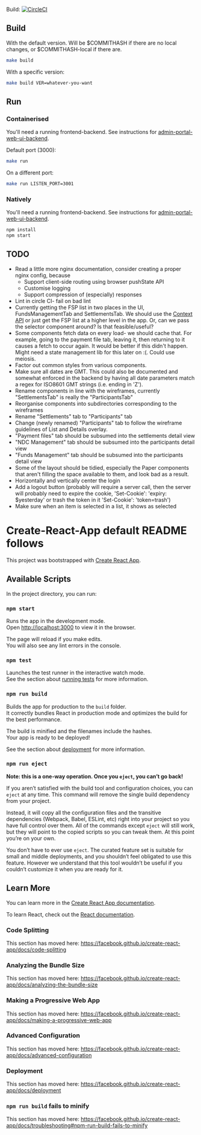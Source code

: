 
Build: [![CircleCI](https://circleci.com/gh/casablanca-project/admin-portal-web-ui/tree/master.svg?style=svg&circle-token=7d9bb237974b5ceafd7016a7590286ecda049699)](https://circleci.com/gh/casablanca-project/admin-portal-web-ui/tree/master)

## Build
With the default version. Will be $COMMITHASH if there are no local changes, or $COMMITHASH-local
if there are.
```bash
make build
```
With a specific version:
```bash
make build VER=whatever-you-want
```

## Run
### Containerised
You'll need a running frontend-backend. See instructions for [admin-portal-web-ui-backend](
https://github.com/casablanca-project/admin-portal-web-ui-backend#running-locally).

Default port (3000):
```bash
make run
```
On a different port:
```bash
make run LISTEN_PORT=3001
```

### Natively
You'll need a running frontend-backend. See instructions for [admin-portal-web-ui-backend](
https://github.com/casablanca-project/admin-portal-web-ui-backend#running-locally).
```bash
npm install
npm start
```

## TODO
* Read a little more nginx documentation, consider creating a proper nginx config, because
  * Support client-side routing using browser pushState API
  * Customise logging
  * Support compression of (especially) responses
* Lint in circle CI- fail on bad lint
* Currently getting the FSP list in two places in the UI, FundsManagementTab and SettlementsTab. We
    should use the [Context API](https://reactjs.org/docs/context.html) or just get the FSP list at
    a higher level in the app. Or, can we pass the selector component around? Is that
    feasible/useful?
* Some components fetch data on every load- we should cache that. For example, going to the payment
    file tab, leaving it, then returning to it causes a fetch to occur again. It would be better if
    this didn't happen. Might need a state management lib for this later on :(. Could use meiosis.
* Factor out common styles from various components.
* Make sure all dates are GMT. This could also be documented and somewhat enforced in the backend
    by having all date parameters match a regex for ISO8601 GMT strings (i.e. ending in 'Z').
* Rename components in line with the wireframes, currently "SettlementsTab" is really the
    "ParticipantsTab"
* Reorganise components into subdirectories corresponding to the wireframes
* Rename "Settlements" tab to "Participants" tab
* Change (newly renamed) "Participants" tab to follow the wireframe guidelines of List and Details
    overlay.
* "Payment files" tab should be subsumed into the settlements detail view
* "NDC Management" tab should be subsumed into the participants detail view
* "Funds Management" tab should be subsumed into the participants detail view
* Some of the layout should be tidied, especially the Paper components that aren't filling the
    space available to them, and look bad as a result.
* Horizontally and vertically center the login
* Add a logout button (probably will require a server call, then the server will probably need to
    expire the cookie, 'Set-Cookie': 'expiry: $yesterday' or trash the token in it 'Set-Cookie':
    'token=trash')
* Make sure when an item is selected in a list, it shows as selected

# Create-React-App default README follows

This project was bootstrapped with [Create React App](https://github.com/facebook/create-react-app).

## Available Scripts

In the project directory, you can run:

### `npm start`

Runs the app in the development mode.<br>
Open [http://localhost:3000](http://localhost:3000) to view it in the browser.

The page will reload if you make edits.<br>
You will also see any lint errors in the console.

### `npm test`

Launches the test runner in the interactive watch mode.<br>
See the section about [running tests](https://facebook.github.io/create-react-app/docs/running-tests) for more information.

### `npm run build`

Builds the app for production to the `build` folder.<br>
It correctly bundles React in production mode and optimizes the build for the best performance.

The build is minified and the filenames include the hashes.<br>
Your app is ready to be deployed!

See the section about [deployment](https://facebook.github.io/create-react-app/docs/deployment) for more information.

### `npm run eject`

**Note: this is a one-way operation. Once you `eject`, you can’t go back!**

If you aren’t satisfied with the build tool and configuration choices, you can `eject` at any time. This command will remove the single build dependency from your project.

Instead, it will copy all the configuration files and the transitive dependencies (Webpack, Babel, ESLint, etc) right into your project so you have full control over them. All of the commands except `eject` will still work, but they will point to the copied scripts so you can tweak them. At this point you’re on your own.

You don’t have to ever use `eject`. The curated feature set is suitable for small and middle deployments, and you shouldn’t feel obligated to use this feature. However we understand that this tool wouldn’t be useful if you couldn’t customize it when you are ready for it.

## Learn More

You can learn more in the [Create React App documentation](https://facebook.github.io/create-react-app/docs/getting-started).

To learn React, check out the [React documentation](https://reactjs.org/).

### Code Splitting

This section has moved here: https://facebook.github.io/create-react-app/docs/code-splitting

### Analyzing the Bundle Size

This section has moved here: https://facebook.github.io/create-react-app/docs/analyzing-the-bundle-size

### Making a Progressive Web App

This section has moved here: https://facebook.github.io/create-react-app/docs/making-a-progressive-web-app

### Advanced Configuration

This section has moved here: https://facebook.github.io/create-react-app/docs/advanced-configuration

### Deployment

This section has moved here: https://facebook.github.io/create-react-app/docs/deployment

### `npm run build` fails to minify

This section has moved here: https://facebook.github.io/create-react-app/docs/troubleshooting#npm-run-build-fails-to-minify
